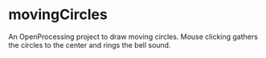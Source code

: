 # movingCircles
An OpenProcessing project to draw moving circles. Mouse clicking gathers the circles to the center and rings the bell sound.
